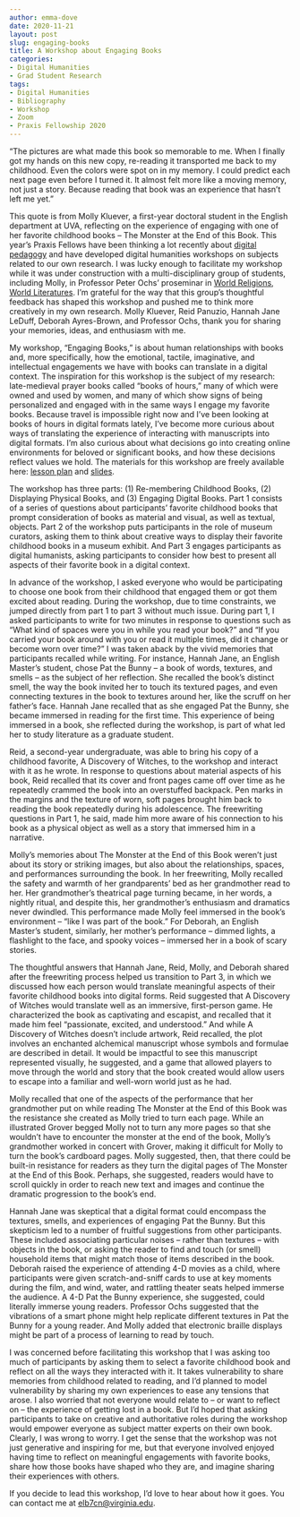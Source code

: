```yaml
---
author: emma-dove
date: 2020-11-21
layout: post
slug: engaging-books
title: A Workshop about Engaging Books
categories: 
- Digital Humanities
- Grad Student Research
tags:
- Digital Humanities
- Bibliography
- Workshop
- Zoom
- Praxis Fellowship 2020
---
```


“The pictures are what made this book so memorable to me. When I finally got my hands on this new copy, re-reading it transported me back to my childhood. Even the colors were spot on in my memory. I could predict each next page even before I turned it. It almost felt more like a moving memory, not just a story. Because reading that book was an experience that hasn’t left me yet.” 

This quote is from Molly Kluever, a first-year doctoral student in the English department at UVA, reflecting on the experience of engaging with one of her favorite childhood books – The Monster at the End of this Book. This year’s Praxis Fellows have been thinking a lot recently about [digital pedagogy](http://praxis.scholarslab.org/curriculum/2020-2021/) and have developed digital humanities workshops on subjects related to our own research. I was lucky enough to facilitate my workshop while it was under construction with a multi-disciplinary group of students, including Molly, in Professor Peter Ochs’ proseminar in [World Religions, World Literatures](https://religiousstudies.as.virginia.edu/content/world-literatures-world-religions). I’m grateful for the way that this group’s thoughtful feedback has shaped this workshop and pushed me to think more creatively in my own research. Molly Kluever, Reid Panuzio, Hannah Jane LeDuff, Deborah Ayres-Brown, and Professor Ochs, thank you for sharing your memories, ideas, and enthusiasm with me. 

My workshop, “Engaging Books,” is about human relationships with books and, more specifically, how the emotional, tactile, imaginative, and intellectual engagements we have with books can translate in a digital context. The inspiration for this workshop is the subject of my research: late-medieval prayer books called “books of hours,” many of which were owned and used by women, and many of which show signs of being personalized and engaged with in the same ways I engage my favorite books. Because travel is impossible right now and I’ve been looking at books of hours in digital formats lately, I’ve become more curious about ways of translating the experience of interacting with manuscripts into digital formats. I’m also curious about what decisions go into creating online environments for beloved or significant books, and how these decisions reflect values we hold. The materials for this workshop are freely available here: [lesson plan](https://hcommons.org/deposits/item/hc:33329/) and [slides](https://hcommons.org/deposits/item/hc:33331/). 

The workshop has three parts: (1) Re-membering Childhood Books, (2) Displaying Physical Books, and (3) Engaging Digital Books. Part 1 consists of a series of questions about participants’ favorite childhood books that prompt consideration of books as material and visual, as well as textual, objects. Part 2 of the workshop puts participants in the role of museum curators, asking them to think about creative ways to display their favorite childhood books in a museum exhibit. And Part 3 engages participants as digital humanists, asking participants to consider how best to present all aspects of their favorite book in a digital context. 

In advance of the workshop, I asked everyone who would be participating to choose one book from their childhood that engaged them or got them excited about reading. During the workshop, due to time constraints, we jumped directly from part 1 to part 3 without much issue. During part 1, I asked participants to write for two minutes in response to questions such as “What kind of spaces were you in while you read your book?” and “If you carried your book around with you or read it multiple times, did it change or become worn over time?” I was taken aback by the vivid memories that participants recalled while writing. For instance, Hannah Jane, an English Master’s student, chose Pat the Bunny – a book of words, textures, and smells – as the subject of her reflection. She recalled the book’s distinct smell, the way the book invited her to touch its textured pages, and even connecting textures in the book to textures around her, like the scruff on her father’s face. Hannah Jane recalled that as she engaged Pat the Bunny, she became immersed in reading for the first time. This experience of being immersed in a book, she reflected during the workshop, is part of what led her to study literature as a graduate student. 

Reid, a second-year undergraduate, was able to bring his copy of a childhood favorite, A Discovery of Witches, to the workshop and interact with it as he wrote. In response to questions about material aspects of his book, Reid recalled that its cover and front pages came off over time as he repeatedly crammed the book into an overstuffed backpack. Pen marks in the margins and the texture of worn, soft pages brought him back to reading the book repeatedly during his adolescence. The freewriting questions in Part 1, he said, made him more aware of his connection to his book as a physical object as well as a story that immersed him in a narrative.  

Molly’s memories about The Monster at the End of this Book weren’t just about its story or striking images, but also about the relationships, spaces, and performances surrounding the book. In her freewriting, Molly recalled the safety and warmth of her grandparents’ bed as her grandmother read to her. Her grandmother’s theatrical page turning became, in her words, a nightly ritual, and despite this, her grandmother’s enthusiasm and dramatics never dwindled. This performance made Molly feel immersed in the book’s environment – “like I was part of the book.” For Deborah, an English Master’s student, similarly, her mother’s performance – dimmed lights, a flashlight to the face, and spooky voices – immersed her in a book of scary stories.

The thoughtful answers that Hannah Jane, Reid, Molly, and Deborah shared after the freewriting process helped us transition to Part 3, in which we discussed how each person would translate meaningful aspects of their favorite childhood books into digital forms. Reid suggested that A Discovery of Witches would translate well as an immersive, first-person game. He characterized the book as captivating and escapist, and recalled that it made him feel “passionate, excited, and understood.” And while A Discovery of Witches doesn’t include artwork, Reid recalled, the plot involves an enchanted alchemical manuscript whose symbols and formulae are described in detail. It would be impactful to see this manuscript represented visually, he suggested, and a game that allowed players to move through the world and story that the book created would allow users to escape into a familiar and well-worn world just as he had. 

Molly recalled that one of the aspects of the performance that her grandmother put on while reading The Monster at the End of this Book was the resistance she created as Molly tried to turn each page. While an illustrated Grover begged Molly not to turn any more pages so that she wouldn’t have to encounter the monster at the end of the book, Molly’s grandmother worked in concert with Grover, making it difficult for Molly to turn the book’s cardboard pages. Molly suggested, then, that there could be built-in resistance for readers as they turn the digital pages of The Monster at the End of this Book. Perhaps, she suggested, readers would have to scroll quickly in order to reach new text and images and continue the dramatic progression to the book’s end. 

Hannah Jane was skeptical that a digital format could encompass the textures, smells, and experiences of engaging Pat the Bunny. But this skepticism led to a number of fruitful suggestions from other participants. These included associating particular noises – rather than textures – with objects in the book, or asking the reader to find and touch (or smell) household items that might match those of items described in the book. Deborah raised the experience of attending 4-D movies as a child, where participants were given scratch-and-sniff cards to use at key moments during the film, and wind, water, and rattling theater seats helped immerse the audience. A 4-D Pat the Bunny experience, she suggested, could literally immerse young readers. Professor Ochs suggested that the vibrations of a smart phone might help replicate different textures in Pat the Bunny for a young reader. And Molly added that electronic braille displays might be part of a process of learning to read by touch. 

I was concerned before facilitating this workshop that I was asking too much of participants by asking them to select a favorite childhood book and reflect on all the ways they interacted with it. It takes vulnerability to share memories from childhood related to reading, and I’d planned to model vulnerability by sharing my own experiences to ease any tensions that arose. I also worried that not everyone would relate to – or want to reflect on – the experience of getting lost in a book. But I’d hoped that asking participants to take on creative and authoritative roles during the workshop would empower everyone as subject matter experts on their own book. Clearly, I was wrong to worry. I get the sense that the workshop was not just generative and inspiring for me, but that everyone involved enjoyed having time to reflect on meaningful engagements with favorite books, share how those books have shaped who they are, and imagine sharing their experiences with others. 

If you decide to lead this workshop, I’d love to hear about how it goes. You can contact me at elb7cn@virginia.edu.

